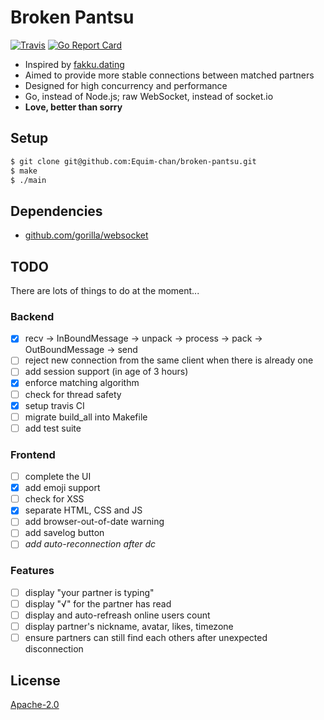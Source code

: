 # Broken Pantsu
[![Travis](https://img.shields.io/travis/Equim-chan/broken-pantsu.svg)](https://travis-ci.org/Equim-chan/broken-pantsu)
[![Go Report Card](https://goreportcard.com/badge/github.com/Equim-chan/broken-pantsu)](https://goreportcard.com/report/github.com/Equim-chan/broken-pantsu)
* Inspired by [fakku.dating](https://fakku.dating/)
* Aimed to provide more stable connections between matched partners
* Designed for high concurrency and performance
* Go, instead of Node.js; raw WebSocket, instead of socket.io
* __Love, better than sorry__

## Setup
```bash
$ git clone git@github.com:Equim-chan/broken-pantsu.git
$ make
$ ./main
```

## Dependencies
* [github.com/gorilla/websocket](https://github.com/gorilla/websocket)

## TODO
There are lots of things to do at the moment...

### Backend
* [x] recv -> InBoundMessage -> unpack -> process -> pack -> OutBoundMessage -> send
* [ ] reject new connection from the same client when there is already one
* [ ] add session support (in age of 3 hours)
* [x] enforce matching algorithm
* [ ] check for thread safety
* [x] setup travis CI
* [ ] migrate build_all into Makefile
* [ ] add test suite

### Frontend
* [ ] complete the UI
* [x] add emoji support
* [ ] check for XSS
* [x] separate HTML, CSS and JS
* [ ] add browser-out-of-date warning
* [ ] add savelog button
* [ ] _add auto-reconnection after dc_

### Features
* [ ] display "your partner is typing"
* [ ] display "√" for the partner has read
* [ ] display and auto-refreash online users count
* [ ] display partner's nickname, avatar, likes, timezone
* [ ] ensure partners can still find each others after unexpected disconnection

## License
[Apache-2.0](https://github.com/Equim-chan/broken-pantsu/blob/master/LICENSE)